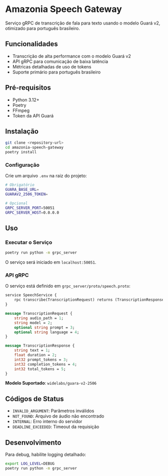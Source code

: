 # Amazonia Speech Gateway

Serviço gRPC de transcrição de fala para texto usando o modelo Guará v2, otimizado para português brasileiro.

## Funcionalidades

- Transcrição de alta performance com o modelo Guará v2
- API gRPC para comunicação de baixa latência
- Métricas detalhadas de uso de tokens
- Suporte primário para português brasileiro

## Pré-requisitos

- Python 3.12+
- Poetry
- FFmpeg
- Token da API Guará

## Instalação

```bash
git clone <repository-url>
cd amazonia-speech-gateway
poetry install
```

### Configuração

Crie um arquivo `.env` na raiz do projeto:

```bash
# Obrigatório
GUARA_BASE_URL=
GUARAV2_2506_TOKEN=

# Opcional
GRPC_SERVER_PORT=50051
GRPC_SERVER_HOST=0.0.0.0
```

## Uso

### Executar o Serviço

```bash
poetry run python -m grpc_server
```

O serviço será iniciado em `localhost:50051`.

### API gRPC

O serviço está definido em `grpc_server/proto/speech.proto`:

```protobuf
service SpeechService {
    rpc transcribe(TranscriptionRequest) returns (TranscriptionResponse);
}

message TranscriptionRequest {
    string audio_path = 1;
    string model = 2;
    optional string prompt = 3;
    optional string language = 4;
}

message TranscriptionResponse {
    string text = 1;
    float duration = 2;
    int32 prompt_tokens = 3;
    int32 completion_tokens = 4;
    int32 total_tokens = 5;
}
```

**Modelo Suportado**: `widelabs/guara-v2-2506`

## Códigos de Status

- `INVALID_ARGUMENT`: Parâmetros inválidos
- `NOT_FOUND`: Arquivo de áudio não encontrado  
- `INTERNAL`: Erro interno do servidor
- `DEADLINE_EXCEEDED`: Timeout da requisição

## Desenvolvimento

Para debug, habilite logging detalhado:

```bash
export LOG_LEVEL=DEBUG
poetry run python -m grpc_server
```
